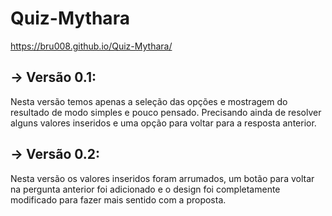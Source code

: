 # Quiz-Mythara

https://bru008.github.io/Quiz-Mythara/

## → Versão 0.1:
Nesta versão temos apenas a seleção das opções e mostragem do resultado de modo simples e pouco pensado. Precisando ainda de resolver alguns valores inseridos e uma opção para voltar para a resposta anterior.

## → Versão 0.2:
Nesta versão os valores inseridos foram arrumados, um botão para voltar na pergunta anterior foi adicionado e o design foi completamente modificado para fazer mais sentido com a proposta.
